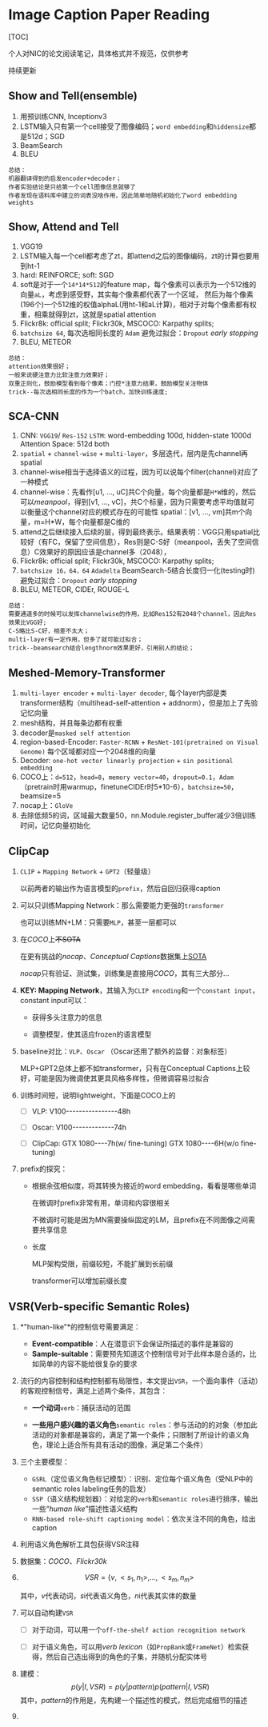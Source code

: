 # Image Caption Paper Reading

[TOC]

个人对NIC的论文阅读笔记，具体格式并不规范，仅供参考

持续更新

## Show and Tell(ensemble)

1. 用预训练CNN, Inceptionv3
2. LSTM输入只有第一个cell接受了图像编码；`word embedding`和`hiddensize`都是512d；SGD
3. BeamSearch
4. BLEU

```
总结：
机器翻译得到的启发encoder+decoder；
作者实验结论是只给第一个cell图像信息就够了
作者发现在语料库中建立的词表没啥作用，因此简单地随机初始化了word embedding weights
```



## Show, Attend and Tell

1. VGG19
2. LSTM输入每一个cell都考虑了zt，即attend之后的图像编码，zt的计算也要用到ht-1
3. hard: REINFORCE; soft: SGD
4. soft是对于一个`14*14*512`的feature map，每个像素可以表示为一个512维的向量`aL`，考虑到感受野，其实每个像素都代表了一个区域，
   然后为每个像素(196个)一个512维的权值alphaL(用ht-1和aL计算)，相对于对每个像素都有权重，相乘就得到zt，这就是spatial attention
5. Flickr8k: official split; 	Flickr30k, MSCOCO: Karpathy splits; 
6. `batchsize 64`, 每次选相同长度的	`Adam`	避免过拟合：`Dropout`	*early stopping*
7. BLEU, METEOR


```
总结：
attention效果很好；
一般来说硬注意力比软注意力效果好；
双重正则化，鼓励模型看到每个像素；门控*注意力结果，鼓励模型关注物体
trick--每次选相同长度的作为一个batch，加快训练速度;
```



## SCA-CNN

1. CNN: `VGG19`/ `Res-152`	`LSTM`: word-embedding 100d, hidden-state 1000d	Attention Space: 512d both	
2. `spatial` + `channel-wise` + `multi-layer`，多层迭代，层内是先channel再spatial
3. channel-wise相当于选择语义的过程，因为可以说每个filter(channel)对应了一种模式
3. channel-wise：先看作[u1, ..., uC]共C个向量，每个向量都是`H*W`维的，然后可以*meanpool*，得到[v1, ..., vC]，共C个标量，因为只需要考虑平均值就可以衡量这个channel对应的模式存在的可能性
       spatial：[v1, ..., vm]共m个向量，m=H*W，每个向量都是C维的
5. attend之后继续接入后续的层，得到最终表示。结果表明：VGG只用spatial比较好（有FC，保留了空间信息），Res则是C-S好（meanpool，丢失了空间信息）C效果好的原因应该是channel多（2048），
6. Flickr8k: official split; 	Flickr30k, MSCOCO: Karpathy splits;
7. `batchsize 16，64，64`	`Adadelta`	BeamSearch-5结合长度归一化(testing时)	避免过拟合：`Dropout`	*early stopping*
8. BLEU, METEOR, CIDEr, ROUGE-L

```
总结：
需要通道多的时候可以发挥channelwise的作用，比如Res152有2048个channel，因此Res效果比VGG好;
C-S略比S-C好，相差不太大；
multi-layer有一定作用，但多了就可能过拟合；
trick--beamsearch结合lengthnorm效果更好，引用别人的结论；
```



## Meshed-Memory-Transformer

1. `multi-layer encoder`  +  `multi-layer decoder`, 每个layer内部是类transformer结构（multihead-self-attention + addnorm），但是加上了先验记忆向量
2. mesh结构，并且每条边都有权重
3. decoder是`masked self attention`
4. region-based-Encoder: `Faster-RCNN` + `ResNet-101(pretrained on Visual Genome)` 每个区域都对应一个2048维的向量 
5. Decoder: `one-hot vector linearly projection` + `sin positional embedding`
6. COCO上：`d=512`，`head=8`，`memory vector=40`，`dropout=0.1`，`Adam`（pretrain时用warmup，finetuneCIDEr时5*10-6），`batchsize=50`，beamsize=5
7. nocap上：`GloVe`
8. 去除低频5的词，区域最大数量50，nn.Module.register_buffer减少3倍训练时间，记忆向量初始化



## ClipCap

1. `CLIP` + `Mapping Network` + `GPT2`（轻量级）

   以前两者的输出作为语言模型的`prefix`，然后自回归获得caption

2. 可以只训练Mapping Network：那么需要能力更强的`transformer`

   也可以训练MN+LM：只需要`MLP`，甚至一层都可以

3. 在*COCO*上~~不SOTA~~

   在更有挑战的*nocap*、*Conceptual Captions*数据集上<u>SOTA</u>

   *nocap*只有验证、测试集，训练集是直接用*COCO*，其有三大部分...

4. **KEY: Mapping Network**，其输入为`CLIP encoding`和一个`constant input`，constant input可以：

   - 获得多头注意力的信息

   - 调整模型，使其适应frozen的语言模型

5. baseline对比：`VLP`、`Oscar` （Oscar还用了额外的监督：对象标签）

   MLP+GPT2总体上都不如transformer，只有在Conceptual Captions上较好，可能是因为微调使其更具风格多样性，但微调容易过拟合

6. 训练时间短，说明lightweight，下面是COCO上的

   - [ ] VLP: V100----------------48h

   - [ ] Oscar: V100-------------74h


   - [ ] ClipCap: GTX 1080----7h(w/ fine-tuning)	GTX 1080----6H(w/o fine-tuning)

7. prefix的探究：

   - 根据余弦相似度，将其转换为接近的word embedding，看看是哪些单词

     在微调时prefix非常有用，单词和内容很相关

     不微调时可能是因为MN需要操纵固定的LM，且prefix在不同图像之间需要共享信息

   - 长度

     MLP架构受限，前缀较短，不能扩展到长前缀

     transformer可以增加前缀长度

   

## VSR(Verb-specific Semantic Roles)

1. *"human-like"*的控制信号需要满足：

   - **Event-compatible**：人在潜意识下会保证所描述的事件是兼容的
   - **Sample-suitable**：需要预先知道这个控制信号对于此样本是合适的，比如简单的内容不能给很复杂的要求

2. 流行的内容控制和结构控制都有局限性，本文提出`VSR`，一个面向事件（活动）的客观控制信号，满足上述两个条件，其包含：

   - **一个动词**`verb`：捕获活动的范围

   - **一些用户感兴趣的语义角色**`semantic roles`：参与活动的的对象（参加此活动的对象都是兼容的，满足了第一个条件；只限制了所设计的语义角色，理论上适合所有具有活动的图像，满足第二个条件）

3. 三个主要模型：

   - `GSRL`（定位语义角色标记模型）：识别、定位每个语义角色（受NLP中的semantic roles labeling任务的启发）
   - `SSP`（语义结构规划器）：对给定的`verb`和`semantic roles`进行排序，输出一些“*human like*”描述性语义结构
   - `RNN-based role-shift captioning model`：依次关注不同的角色，给出caption

4. 利用语义角色解析工具包获得VSR注释

5. 数据集：*COCO、Flickr30k*

6. $$
   VSR = \{v, <s_1, n_1>, ..., <s_m, n_m>\
   $$

   其中，*v*代表动词，*s*i代表语义角色，*n*i代表其实体的数量

7. 可以自动构建`VSR`

   - [ ] 对于动词，可以用一个`off-the-shelf action recognition network`

   - [ ] 对于语义角色，可以用*verb lexicon*（如`PropBank`或`FrameNet`）检索获得，然后自己选出得到的角色的子集，并随机分配实体号

8. 建模：
   $$
   p(y|I,VSR)=p(y|pattern)p(pattern|I,VSR)
   $$
   其中，*pattern*的作用是，先构建一个描述性的模式，然后完成细节的描述

9. 

   
